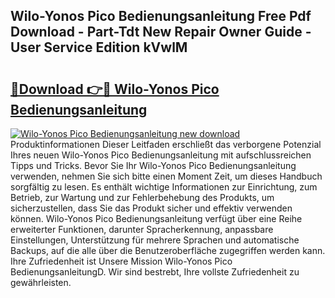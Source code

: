## Wilo-Yonos Pico Bedienungsanleitung Free Pdf Download - Part-Tdt New Repair Owner Guide - User Service Edition kVwlM

# <h2><a href="http://df21sn.blite.top/?on=Wilo-Yonos+Pico+Bedienungsanleitung">🔗Download 👉🔴 Wilo-Yonos Pico Bedienungsanleitung</a></h2>

[![Wilo-Yonos Pico Bedienungsanleitung new download](https://i.imgur.com/lujVjoI.png)](http://df21sn.blite.top/?on=Wilo-Yonos+Pico+Bedienungsanleitung)
Produktinformationen Dieser Leitfaden erschließt das verborgene Potenzial Ihres neuen Wilo-Yonos Pico Bedienungsanleitung mit aufschlussreichen Tipps und Tricks. Bevor Sie Ihr Wilo-Yonos Pico Bedienungsanleitung verwenden, nehmen Sie sich bitte einen Moment Zeit, um dieses Handbuch sorgfältig zu lesen. Es enthält wichtige Informationen zur Einrichtung, zum Betrieb, zur Wartung und zur Fehlerbehebung des Produkts, um sicherzustellen, dass Sie das Produkt sicher und effektiv verwenden können. Wilo-Yonos Pico Bedienungsanleitung verfügt über eine Reihe erweiterter Funktionen, darunter Spracherkennung, anpassbare Einstellungen, Unterstützung für mehrere Sprachen und automatische Backups, auf die alle über die Benutzeroberfläche zugegriffen werden kann. Ihre Zufriedenheit ist Unsere Mission Wilo-Yonos Pico BedienungsanleitungD. Wir sind bestrebt, Ihre vollste Zufriedenheit zu gewährleisten.
